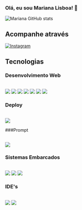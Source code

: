 ### Olá, eu sou Mariana Lisboa! 🚀

![Mariana GitHub stats](https://github-readme-stats.vercel.app/api?username=marian4cost&show_icons=true&theme=dark)

## Acompanhe através
[![Instagram](https://img.shields.io/badge/Instagram-E4405F?style=for-the-badge&logo=instagram&logoColor=white)](https://instagram.com/marian4.cost4?igshid=MzMyNGUyNmU2YQ==)

## Tecnologias 
### Desenvolvimento Web 
<div styles='display: inline_block'>
  </br>
  <img src='https://img.shields.io/badge/Markdown-000000?style=for-the-badge&logo=markdown&logoColor=white'>
  <img src='https://img.shields.io/badge/HTML5-E34F26?style=for-the-badge&logo=html5&logoColor=white'>
  <img src='https://img.shields.io/badge/CSS3-1572B6?style=for-the-badge&logo=css3&logoColor=white'>
  <img src='https://img.shields.io/badge/Python-3776AB?style=for-the-badge&logo=python&logoColor=white'>
  <img src='https://img.shields.io/badge/Django-092E20?style=for-the-badge&logo=django&logoColor=white'>
  <img src='https://img.shields.io/badge/JavaScript-323330?style=for-the-badge&logo=javascript&logoColor=F7DF1E'>
  <img src='https://img.shields.io/badge/React-20232A?style=for-the-badge&logo=react&logoColor=61DAFB'> 
</div>

### Deploy
<div>
</br>
  <img src='https://img.shields.io/badge/Vercel-000000?style=for-the-badge&logo=vercel&logoColor=white'>
</div>

###Prompt
<div>
  </br>
  <img src='https://img.shields.io/badge/GIT-E44C30?style=for-the-badge&logo=git&logoColor=white'>
</div>

### Sistemas Embarcados
<div>
  </br>
  <img src='https://img.shields.io/badge/Arduino-00979D?style=for-the-badge&logo=Arduino&logoColor=white'>
  <img src='https://img.shields.io/badge/espressif-E7352C?style=for-the-badge&logo=espressif&logoColor=white'>
  <img src='https://img.shields.io/badge/Raspberry%20Pi-A22846?style=for-the-badge&logo=Raspberry%20Pi&logoColor=white'>
</div>

### IDE's
<div>
  </br>
  <img src='https://img.shields.io/badge/Arduino_IDE-00979D?style=for-the-badge&logo=arduino&logoColor=white'>
  <img src='https://img.shields.io/badge/Visual_Studio_Code-0078D4?style=for-the-badge&logo=visual%20studio%20code&logoColor=white'>
</div>
